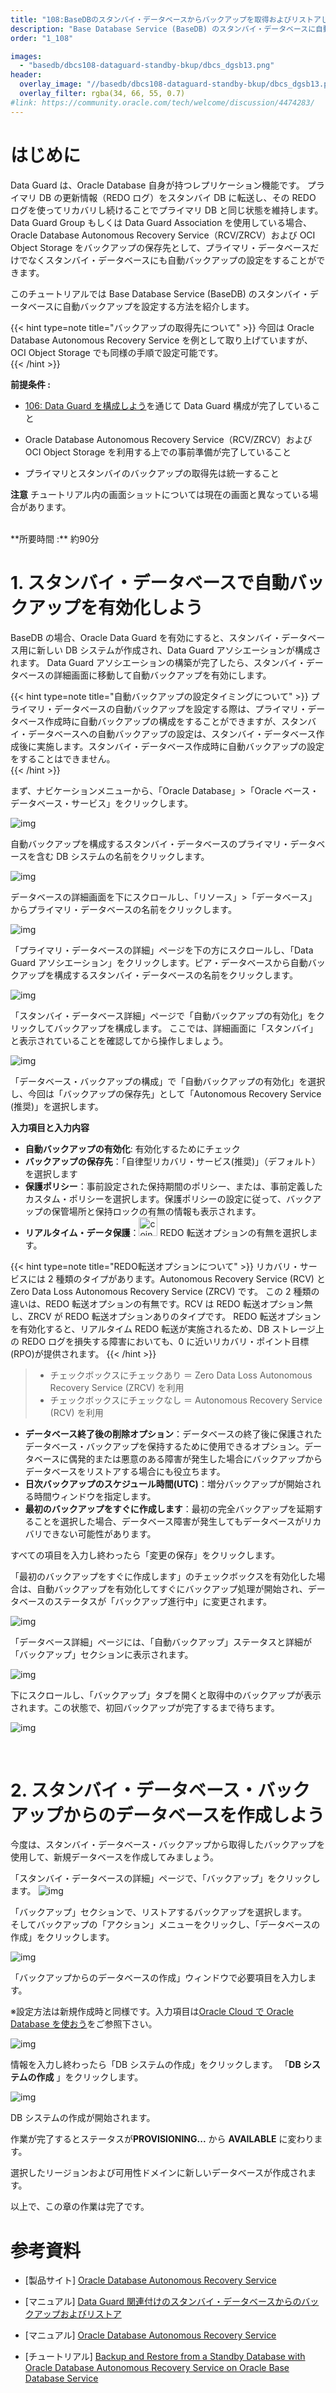 ```yaml
---
title: "108:BaseDBのスタンバイ・データベースからバックアップを取得およびリストアしてみよう"
description: "Base Database Service (BaseDB) のスタンバイ・データベースに自動バックアップを設定する方法を紹介します。"
order: "1_108"

images:
  - "basedb/dbcs108-dataguard-standby-bkup/dbcs_dgsb13.png"
header:
  overlay_image: "//basedb/dbcs108-dataguard-standby-bkup/dbcs_dgsb13.png"
  overlay_filter: rgba(34, 66, 55, 0.7)
#link: https://community.oracle.com/tech/welcome/discussion/4474283/
---
```


<a id="anchor0"></a>

# はじめに

Data Guard は、Oracle Database 自身が持つレプリケーション機能です。 プライマリ DB の更新情報（REDO ログ）をスタンバイ DB に転送し、その REDO ログを使ってリカバリし続けることでプライマリ DB と同じ状態を維持します。
Data Guard Group もしくは Data Guard Association を使用している場合、Oracle Database Autonomous Recovery Service（RCV/ZRCV）および OCI Object Storage をバックアップの保存先として、プライマリ・データベースだけでなくスタンバイ・データベースにも自動バックアップの設定をすることができます。

このチュートリアルでは Base Database Service (BaseDB) のスタンバイ・データベースに自動バックアップを設定する方法を紹介します。

{{< hint type=note title="バックアップの取得先について" >}}
今回は Oracle Database Autonomous Recovery Service を例として取り上げていますが、OCI Object Storage でも同様の手順で設定可能です。  
{{< /hint >}}

**前提条件 :**

- [106: Data Guard を構成しよう](../dbcs106-dataguard)を通じて Data Guard 構成が完了していること

- Oracle Database Autonomous Recovery Service（RCV/ZRCV）および OCI Object Storage を利用する上での事前準備が完了していること

- プライマリとスタンバイのバックアップの取得先は統一すること
  <br>

**注意** チュートリアル内の画面ショットについては現在の画面と異なっている場合があります。
<br>

<br>
**所要時間 :** 約90分
<br>

# 1. スタンバイ・データベースで自動バックアップを有効化しよう

BaseDB の場合、Oracle Data Guard を有効にすると、スタンバイ・データベース用に新しい DB システムが作成され、Data Guard アソシエーションが構成されます。
Data Guard アソシエーションの構築が完了したら、スタンバイ・データベースの詳細画面に移動して自動バックアップを有効にします。

{{< hint type=note title="自動バックアップの設定タイミングについて" >}}
プライマリ・データベースの自動バックアップを設定する際は、プライマリ・データベース作成時に自動バックアップの構成をすることができますが、スタンバイ・データベースへの自動バックアップの設定は、スタンバイ・データベース作成後に実施します。スタンバイ・データベース作成時に自動バックアップの設定をすることはできません。  
{{< /hint >}}

まず、ナビケーションメニューから、「Oracle Database」>「Oracle ベース・データベース・サービス」をクリックします。

![img](dbcs_dgsb01.png)

自動バックアップを構成するスタンバイ・データベースのプライマリ・データベースを含む DB システムの名前をクリックします。

![img](dbcs_dgsb02.png)

データベースの詳細画面を下にスクロールし、「リソース」>「データベース」からプライマリ・データベースの名前をクリックします。

![img](dbcs_dgsb03.png)

「プライマリ・データベースの詳細」ページを下の方にスクロールし、「Data Guard アソシエーション」をクリックします。ピア・データベースから自動バックアップを構成するスタンバイ・データベースの名前をクリックします。

![img](dbcs_dgsb04.png)

「スタンバイ・データベース詳細」ページで「自動バックアップの有効化」をクリックしてバックアップを構成します。
ここでは、詳細画面に「スタンバイ」と表示されていることを確認してから操作しましょう。

![img](dbcs_dgsb05.png)

「データベース・バックアップの構成」で「自動バックアップの有効化」を選択し、今回は「バックアップの保存先」として「Autonomous Recovery Service (推奨)」を選択します。

**入力項目と入力内容**

- **自動バックアップの有効化**: 有効化するためにチェック
- **バックアップの保存先**：「自律型リカバリ・サービス(推奨)」（デフォルト）を選択します
- **保護ポリシー**：事前設定された保持期間のポリシー、または、事前定義したカスタム・ポリシーを選択します。保護ポリシーの設定に従って、バックアップの保管場所と保持ロックの有無の情報も表示されます。
- **リアルタイム・データ保護**：<img src="coin.png" alt="coin" width="30"/> REDO 転送オプションの有無を選択します。

{{< hint type=note title="REDO転送オプションについて" >}}
リカバリ・サービスには 2 種類のタイプがあります。Autonomous Recovery Service (RCV) と Zero Data Loss Autonomous Recovery Service (ZRCV) です。 この 2 種類の違いは、REDO 転送オプションの有無です。RCV は REDO 転送オプション無し、ZRCV が REDO 転送オプションありのタイプです。 REDO 転送オプションを有効化すると、リアルタイム REDO 転送が実施されるため、DB ストレージ上の REDO ログを損失する障害においても、0 に近いリカバリ・ポイント目標(RPO)が提供されます。
{{< /hint >}}

> - チェックボックスにチェックあり ＝ Zero Data Loss Autonomous Recovery Service (ZRCV) を利用
> - チェックボックスにチェックなし ＝ Autonomous Recovery Service (RCV) を利用
>   <br>

- **データベース終了後の削除オプション**：データベースの終了後に保護されたデータベース・バックアップを保持するために使用できるオプション。データベースに偶発的または悪意のある障害が発生した場合にバックアップからデータベースをリストアする場合にも役立ちます。
- **日次バックアップのスケジュール時間(UTC)**：増分バックアップが開始される時間ウィンドウを指定します。
- **最初のバックアップをすぐに作成します**：最初の完全バックアップを延期することを選択した場合、データベース障害が発生してもデータベースがリカバリできない可能性があります。

すべての項目を入力し終わったら「変更の保存」をクリックします。

「最初のバックアップをすぐに作成します」のチェックボックスを有効化した場合は、自動バックアップを有効化してすぐにバックアップ処理が開始され、データベースのステータスが「バックアップ進行中」に変更されます。

![img](dbcs_dgsb06.png)

「データベース詳細」ページには、「自動バックアップ」ステータスと詳細が「バックアップ」セクションに表示されます。

![img](dbcs_dgsb07.png)

下にスクロールし、「バックアップ」タブを開くと取得中のバックアップが表示されます。この状態で、初回バックアップが完了するまで待ちます。

![img](dbcs_dgsb08.png)

<br>

# 2. スタンバイ・データベース・バックアップからのデータベースを作成しよう

今度は、スタンバイ・データベース・バックアップから取得したバックアップを使用して、新規データベースを作成してみましょう。

「スタンバイ・データベースの詳細」ページで、「バックアップ」をクリックします。
![img](dbcs_dgsb09.png)

「バックアップ」セクションで、リストアするバックアップを選択します。  
そしてバックアップの「アクション」メニューをクリックし、「データベースの作成」をクリックします。

![img](dbcs_dgsb10.png)

「バックアップからのデータベースの作成」ウィンドウで必要項目を入力します。

※設定方法は新規作成時と同様です。入力項目は[Oracle Cloud で Oracle Database を使おう](../dbcs101-create-db)をご参照下さい。

![img](dbcs_dgsb11.png)

情報を入力し終わったら「DB システムの作成」をクリックします。
「**DB システムの作成** 」をクリックします。<br>

![img](dbcs_dgsb12.png)

DB システムの作成が開始されます。

作業が完了するとステータスが**PROVISIONING...** から **AVAILABLE** に変わります。

選択したリージョンおよび可用性ドメインに新しいデータベースが作成されます。

以上で、この章の作業は完了です。
<br>

# 参考資料

- [製品サイト] [Oracle Database Autonomous Recovery Service](https://www.oracle.com/jp/database/zero-data-loss-autonomous-recovery-service/)

- [マニュアル] [Data Guard 関連付けのスタンバイ・データベースからのバックアップおよびリストア](https://docs.oracle.com/cd/E83857_01/paas/base-database/backup-recover/#GUID-7A773D99-7CA0-4A7F-B57A-2A5DD5E5B3C2)

- [マニュアル] [Oracle Database Autonomous Recovery Service](https://docs.oracle.com/cd/E83857_01/paas/recovery-service/index.html)

- [チュートリアル] [Backup and Restore from a Standby Database with Oracle Database Autonomous Recovery Service on Oracle Base Database Service](https://docs.oracle.com/en/learn/backup-and-restore-standby-db/)
  <br>
